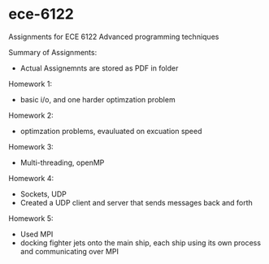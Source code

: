 # ece-6122
Assignments for ECE 6122 Advanced programming techniques

Summary of Assignments:
- Actual Assignemnts are stored as PDF in folder

Homework 1:
- basic i/o, and one harder optimzation problem

Homework 2:
- optimzation problems, evauluated on excuation speed

Homework 3:
- Multi-threading, openMP

Homework 4:
- Sockets, UDP
- Created a UDP client and server that sends messages back and forth

Homework 5:
- Used MPI
- docking fighter jets onto the main ship, each ship using its own process and communicating over MPI
